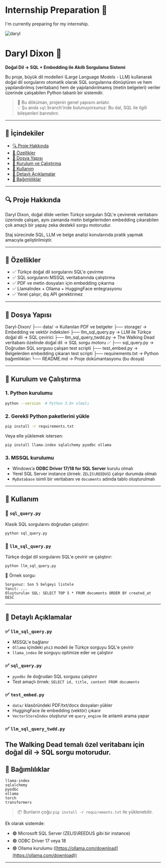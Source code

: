 # Internship Preparation 🚀

I'm currently preparing for my internship.

![daryl](./images/daryl-dixon.gif)


# Daryl Dixon 🚀

**Doğal Dil → SQL + Embedding ile Akıllı Sorgulama Sistemi**

Bu proje, büyük dil modelleri (Large Language Models - LLM) kullanarak doğal dil sorgularını otomatik olarak SQL sorgularına dönüştüren ve hem yapılandırılmış (veritabanı) hem de yapılandırılmamış (metin belgeleri) veriler üzerinde çalışabilen Python tabanlı bir sistemdir.

> 📍 Bu döküman, projenin genel yapısını anlatır.  
> 💡 Şu anda `sql` branch'inde bulunuyorsunuz: Bu dal, SQL ile ilgili bileşenleri barındırır.

---

## 📁 İçindekiler

- [🔍 Proje Hakkında](#-proje-hakkında)
- [🚀 Özellikler](#-özellikler)
- [📂 Dosya Yapısı](#-dosya-yapısı)
- [🧰 Kurulum ve Çalıştırma](#-kurulum-ve-çalıştırma)
- [💬 Kullanım](#-kullanım)
- [📖 Detaylı Açıklamalar](#-detaylı-açıklamalar)
- [📌 Bağımlılıklar](#-bağımlılıklar)

---

## 🔍 Proje Hakkında

Daryl Dixon, doğal dilde verilen Türkçe sorguları SQL'e çevirerek veritabanı üzerinde çalışan, aynı zamanda metin belgelerinden embedding çıkarabilen çok amaçlı bir yapay zeka destekli sorgu motorudur. 

Staj sürecinde SQL, LLM ve belge analizi konularında pratik yapmak amacıyla geliştirilmiştir.

---

## 🚀 Özellikler

- ✅ Türkçe doğal dil sorgularını SQL'e çevirme
- ✅ SQL sorgularını MSSQL veritabanında çalıştırma
- ✅ PDF ve metin dosyaları için embedding çıkarma
- ✅ LlamaIndex + Ollama + HuggingFace entegrasyonu
- ✅ Yerel çalışır, dış API gerektirmez

---

## 📂 Dosya Yapısı



 Daryl-Dixon/
 ├── data/                  → Kullanılan PDF ve belgeler
 ├── storage/               → Embedding ve vektör indeksleri
 ├── llm_sql_query.py       → LLM ile Türkçe doğal dil → SQL çevirici
 ├── llm_sql_query_twdd.py  → The Walking Dead veritabanı özelinde doğal dil → SQL sorgu motoru ✅
 ├── sql_query.py           → Doğrudan SQL sorgusu çalışan test scripti
 ├── test_embed.py          → Belgelerden embedding çıkaran test scripti
 ├── requirements.txt       → Python bağımlılıkları
 └── README.md              → Proje dokümantasyonu (bu dosya)


---

## 🧰 Kurulum ve Çalıştırma

### 1. Python kurulumu

```bash
python --version  # Python 3.8+ olmalı
````

### 2. Gerekli Python paketlerini yükle

```bash
pip install -r requirements.txt
```

Veya elle yüklemek istersen:

```bash
pip install llama-index sqlalchemy pyodbc ollama
```

### 3. MSSQL kurulumu

* Windows’a **ODBC Driver 17/18 for SQL Server** kurulu olmalı
* Yerel SQL Server instance (örnek: `ZELIS\REEDUS`) çalışır durumda olmalı
* `MyDatabase` isimli bir veritabanı ve `documents` adında tablo oluşturulmalı

---

## 💬 Kullanım

### 🔹 `sql_query.py`

Klasik SQL sorgularını doğrudan çalıştırır:

```bash
python sql_query.py
```

### 🔹 `llm_sql_query.py`

Türkçe doğal dil sorgularını SQL'e çevirir ve çalıştırır:

```bash
python llm_sql_query.py
```

🧪 Örnek sorgu:

```
Sorgunuz: Son 5 belgeyi listele
Yanıt: ...
Oluşturulan SQL: SELECT TOP 5 * FROM documents ORDER BY created_at DESC
```

---

## 📖 Detaylı Açıklamalar

### ✅ `llm_sql_query.py`

* MSSQL'e bağlanır
* `Ollama` içindeki `phi3` modeli ile Türkçe sorguyu SQL'e çevirir
* `llama_index` ile sorguyu optimize eder ve çalıştırır

### ✅ `sql_query.py`

* `pyodbc` ile doğrudan SQL sorgusu çalıştırır
* Test amaçlı örnek: `SELECT id, title, content FROM documents`

### ✅ `test_embed.py`

* `data/` klasöründeki PDF/txt/docx dosyaları yükler
* HuggingFace ile embedding (vektör) çıkarır
* `VectorStoreIndex` oluşturur ve `query_engine` ile anlamlı arama yapar

### ✅ `llm_sql_query_twdd.py`

**The Walking Dead** temalı özel veritabanı için doğal dil → SQL sorgu motorudur.
---

## 📌 Bağımlılıklar

```text
llama-index
sqlalchemy
pyodbc
ollama
torch
transformers
```

> 📦 Bunların çoğu `pip install -r requirements.txt` ile yüklenebilir.

Ek olarak sistemde:

* 🟢 Microsoft SQL Server (ZELIS\REEDUS gibi bir instance)
* 🟢 ODBC Driver 17 veya 18
* 🟢 Ollama kurulumu ([https://ollama.com/download](https://ollama.com/download))

---

